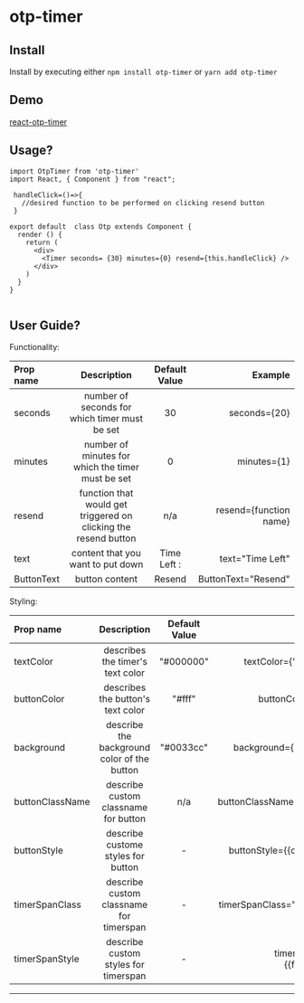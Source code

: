 # otp-timer

## Install

Install by executing either `npm install otp-timer` or `yarn add otp-timer`

## Demo

[react-otp-timer](https://react-otp-timer.herokuapp.com/ "react-otp-timer")

## Usage?

```
import OtpTimer from 'otp-timer'
import React, { Component } from "react";

 handleClick=()=>{
   //desired function to be performed on clicking resend button
 }

export default  class Otp extends Component {
  render () {
    return (
      <div>
        <Timer seconds= {30} minutes={0} resend={this.handleClick} />
      </div>
    )
  }
}


```

## User Guide?

Functionality:

| Prop name  |                           Description                           | Default Value |                Example |
| :--------- | :-------------------------------------------------------------: | :-----------: | ---------------------: |
| seconds    |          number of seconds for which timer must be set          |      30       |           seconds={20} |
| minutes    |        number of minutes for which the timer must be set        |       0       |            minutes={1} |
| resend     | function that would get triggered on clicking the resend button |      n/a      | resend={function name} |
| text       |                content that you want to put down                |  Time Left :  |       text="Time Left" |
| ButtonText |                         button content                          |    Resend     |    ButtonText="Resend" |

Styling:

| Prop name       |                 Description                 | Default Value |             Example             |
| :-------------- | :-----------------------------------------: | :-----------: | ------------------------------: |
| textColor       |      describes the timer's text color       |   "#000000"   | textColor={"#000000"}           |
| buttonColor     |      describes the button's text color      |    "#fff"     | buttonColor={"#fff"}            |
| background      | describe the background color of the button |   "#0033cc"   | background={"#0033cc"}          |
| buttonClassName |    describe custom classname for button     |      n/a      | buttonClassName="btnClass"      |
| buttonStyle     |     describe custome styles for button      |       -       | buttonStyle={{color:"#fff"}}    |
| timerSpanClass  |   describe custom classname for timerspan   |       -       | timerSpanClass="timerClass"     |
| timerSpanStyle  |    describe custom styles for timerspan     |       -       | timerSpanStyle={{font:"Inter"}} |

---
